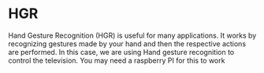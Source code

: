 # HGR

Hand Gesture Recognition (HGR) is useful for many applications. It works by recognizing gestures made by your hand and then the respective actions are performed.
In this case, we are using Hand gesture recognition to control the television. You may need a raspberry PI for this to work

